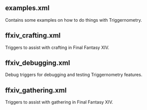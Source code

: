 ## examples.xml

Contains some examples on how to do things with Triggernometry.

## ffxiv_crafting.xml

Triggers to assist with crafting in Final Fantasy XIV.

## ffxiv_debugging.xml

Debug triggers for debugging and testing Triggernometry features.

## ffxiv_gathering.xml

Triggers to assist with gathering in Final Fantasy XIV.
